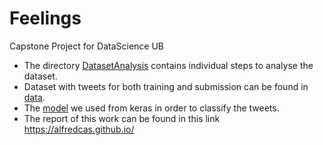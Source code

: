 # Feelings
Capstone Project for DataScience UB

* The directory [DatasetAnalysis](./DatasetAnalysis) contains individual steps to analyse the dataset.
* Dataset with tweets for both training and submission can be found in [data](./data).
* The [model](./model) we used from keras in order to classify the tweets.
* The report of this work can be found in this link https://alfredcas.github.io/
